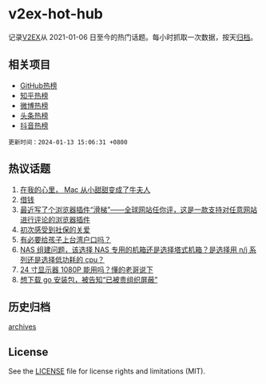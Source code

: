 # v2ex-hot-hub

 记录[V2EX](https://www.v2ex.com/)从 2021-01-06 日至今的热门话题。每小时抓取一次数据，按天[归档](archives)。
 
 ## 相关项目

- [GitHub热榜](https://github.com/lonnyzhang423/github-hot-hub)
- [知乎热榜](https://github.com/lonnyzhang423/zhihu-hot-hub)
- [微博热榜](https://github.com/lonnyzhang423/weibo-hot-hub)
- [头条热榜](https://github.com/lonnyzhang423/toutiao-hot-hub)
- [抖音热榜](https://github.com/lonnyzhang423/douyin-hot-hub)


 `更新时间：2024-01-13 15:06:31 +0800`

## 热议话题

1. [在我的心里， Mac 从小甜甜变成了牛夫人](https://www.v2ex.com/t/1008246)
1. [借钱](https://www.v2ex.com/t/1008141)
1. [最近写了个浏览器插件“滑梯”——全球网站任你评，这是一款支持对任意网站进行评论的浏览器插件](https://www.v2ex.com/t/1008140)
1. [初次感受到社保的关爱](https://www.v2ex.com/t/1008150)
1. [有必要给孩子上台湾户口吗？](https://www.v2ex.com/t/1008325)
1. [NAS 组建问题，该选择 NAS 专用的机箱还是选择塔式机箱？是选择用 n/j 系列还是选择低功耗的 cpu？](https://www.v2ex.com/t/1008209)
1. [24 寸显示器 1080P 能用吗？懂的老哥说下](https://www.v2ex.com/t/1008267)
1. [想下载 go 安装包，被告知“已被贵组织屏蔽”](https://www.v2ex.com/t/1008273)

## 历史归档

[archives](archives)

## License

See the [LICENSE](LICENSE) file for license rights and limitations (MIT).

